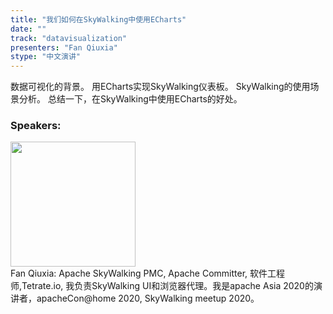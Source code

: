 ```yaml
---
title: "我们如何在SkyWalking中使用ECharts"
date: "" 
track: "datavisualization"
presenters: "Fan Qiuxia"
stype: "中文演讲"
---
```

数据可视化的背景。
用ECharts实现SkyWalking仪表板。
SkyWalking的使用场景分析。
总结一下，在SkyWalking中使用ECharts的好处。
 ### Speakers: 
 <img src="images/speaker/1003.png" width="200" /><br>Fan Qiuxia: Apache SkyWalking PMC, Apache Committer, 软件工程师,Tetrate.io, 我负责SkyWalking UI和浏览器代理。我是apache Asia 2020的演讲者，apacheCon@home 2020, SkyWalking meetup 2020。

 